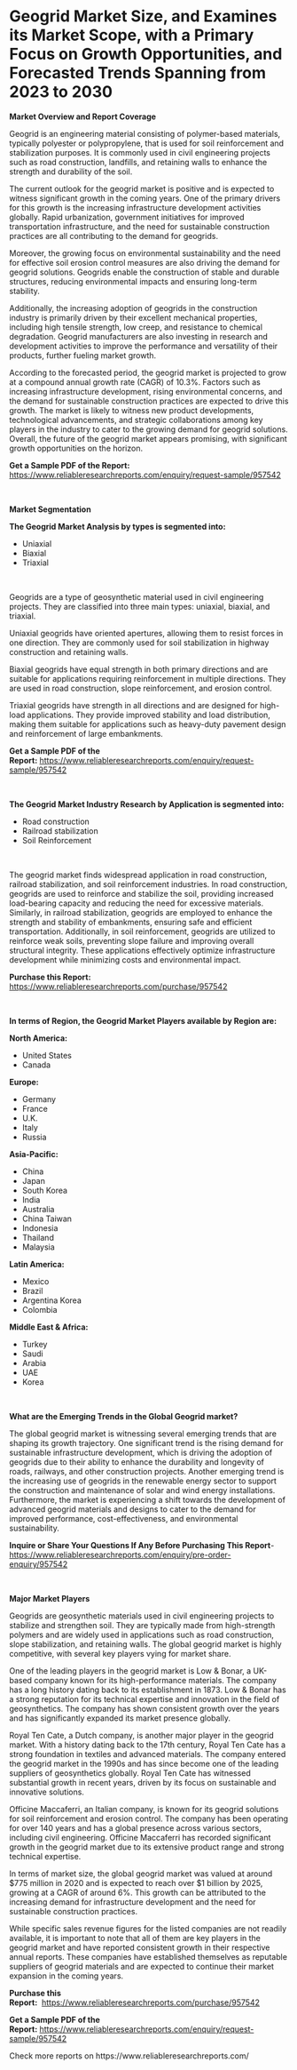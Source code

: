 <p><h1>Geogrid Market Size, and Examines its Market Scope, with a Primary Focus on Growth Opportunities, and Forecasted Trends Spanning from 2023 to 2030</h1></p><p><strong>Market Overview and Report Coverage</strong></p>
<p><p>Geogrid is an engineering material consisting of polymer-based materials, typically polyester or polypropylene, that is used for soil reinforcement and stabilization purposes. It is commonly used in civil engineering projects such as road construction, landfills, and retaining walls to enhance the strength and durability of the soil.</p><p>The current outlook for the geogrid market is positive and is expected to witness significant growth in the coming years. One of the primary drivers for this growth is the increasing infrastructure development activities globally. Rapid urbanization, government initiatives for improved transportation infrastructure, and the need for sustainable construction practices are all contributing to the demand for geogrids.</p><p>Moreover, the growing focus on environmental sustainability and the need for effective soil erosion control measures are also driving the demand for geogrid solutions. Geogrids enable the construction of stable and durable structures, reducing environmental impacts and ensuring long-term stability.</p><p>Additionally, the increasing adoption of geogrids in the construction industry is primarily driven by their excellent mechanical properties, including high tensile strength, low creep, and resistance to chemical degradation. Geogrid manufacturers are also investing in research and development activities to improve the performance and versatility of their products, further fueling market growth.</p><p>According to the forecasted period, the geogrid market is projected to grow at a compound annual growth rate (CAGR) of 10.3%. Factors such as increasing infrastructure development, rising environmental concerns, and the demand for sustainable construction practices are expected to drive this growth. The market is likely to witness new product developments, technological advancements, and strategic collaborations among key players in the industry to cater to the growing demand for geogrid solutions. Overall, the future of the geogrid market appears promising, with significant growth opportunities on the horizon.</p></p>
<p><strong>Get a Sample PDF of the Report:</strong> <a href="https://www.reliableresearchreports.com/enquiry/request-sample/957542">https://www.reliableresearchreports.com/enquiry/request-sample/957542</a></p>
<p>&nbsp;</p>
<p><strong>Market Segmentation</strong></p>
<p><strong>The Geogrid Market Analysis by types is segmented into:</strong></p>
<p><ul><li>Uniaxial</li><li>Biaxial</li><li>Triaxial</li></ul></p>
<p>&nbsp;</p>
<p><p>Geogrids are a type of geosynthetic material used in civil engineering projects. They are classified into three main types: uniaxial, biaxial, and triaxial. </p><p>Uniaxial geogrids have oriented apertures, allowing them to resist forces in one direction. They are commonly used for soil stabilization in highway construction and retaining walls.</p><p>Biaxial geogrids have equal strength in both primary directions and are suitable for applications requiring reinforcement in multiple directions. They are used in road construction, slope reinforcement, and erosion control.</p><p>Triaxial geogrids have strength in all directions and are designed for high-load applications. They provide improved stability and load distribution, making them suitable for applications such as heavy-duty pavement design and reinforcement of large embankments.</p></p>
<p><strong>Get a Sample PDF of the Report:</strong>&nbsp;<a href="https://www.reliableresearchreports.com/enquiry/request-sample/957542">https://www.reliableresearchreports.com/enquiry/request-sample/957542</a></p>
<p>&nbsp;</p>
<p><strong>The Geogrid Market Industry Research by Application is segmented into:</strong></p>
<p><ul><li>Road construction</li><li>Railroad stabilization</li><li>Soil Reinforcement</li></ul></p>
<p>&nbsp;</p>
<p><p>The geogrid market finds widespread application in road construction, railroad stabilization, and soil reinforcement industries. In road construction, geogrids are used to reinforce and stabilize the soil, providing increased load-bearing capacity and reducing the need for excessive materials. Similarly, in railroad stabilization, geogrids are employed to enhance the strength and stability of embankments, ensuring safe and efficient transportation. Additionally, in soil reinforcement, geogrids are utilized to reinforce weak soils, preventing slope failure and improving overall structural integrity. These applications effectively optimize infrastructure development while minimizing costs and environmental impact.</p></p>
<p><strong>Purchase this Report:</strong>&nbsp; <a href="https://www.reliableresearchreports.com/purchase/957542">https://www.reliableresearchreports.com/purchase/957542</a></p>
<p>&nbsp;</p>
<p><strong>In terms of Region, the Geogrid Market Players available by Region are:</strong></p>
<p>
    <p> <strong> North America: </strong>
        <ul>
            <li>United States</li>
            <li>Canada</li>
        </ul>
        </p> 
    <p> <strong> Europe: </strong>
        <ul>
            <li>Germany</li>
            <li>France</li>
            <li>U.K.</li>
            <li>Italy</li>
            <li>Russia</li>
        </ul>
        </p> 
    <p> <strong> Asia-Pacific: </strong>
        <ul>
            <li>China</li>
            <li>Japan</li>
            <li>South Korea</li>
            <li>India</li>
            <li>Australia</li>
            <li>China Taiwan</li>
            <li>Indonesia</li>
            <li>Thailand</li>
            <li>Malaysia</li>
        </ul>
        </p> 
    <p> <strong> Latin America: </strong>
        <ul>
            <li>Mexico</li>
            <li>Brazil</li>
            <li>Argentina Korea</li>
            <li>Colombia</li>
        </ul>
        </p> 
    <p> <strong> Middle East & Africa: </strong>
        <ul>
            <li>Turkey</li>
            <li>Saudi</li>
            <li>Arabia</li>
            <li>UAE</li>
            <li>Korea</li>
        </ul>
    </p>
    </p>
<p>&nbsp;</p>
<p><strong>What are the Emerging Trends in the Global Geogrid market?</strong></p>
<p><p>The global geogrid market is witnessing several emerging trends that are shaping its growth trajectory. One significant trend is the rising demand for sustainable infrastructure development, which is driving the adoption of geogrids due to their ability to enhance the durability and longevity of roads, railways, and other construction projects. Another emerging trend is the increasing use of geogrids in the renewable energy sector to support the construction and maintenance of solar and wind energy installations. Furthermore, the market is experiencing a shift towards the development of advanced geogrid materials and designs to cater to the demand for improved performance, cost-effectiveness, and environmental sustainability.</p></p>
<p><strong>Inquire or Share Your Questions If Any Before Purchasing This Report</strong>- <a href="https://www.reliableresearchreports.com/enquiry/pre-order-enquiry/957542">https://www.reliableresearchreports.com/enquiry/pre-order-enquiry/957542</a></p>
<p>&nbsp;</p>
<p><strong>Major Market Players</strong></p>
<p><p>Geogrids are geosynthetic materials used in civil engineering projects to stabilize and strengthen soil. They are typically made from high-strength polymers and are widely used in applications such as road construction, slope stabilization, and retaining walls. The global geogrid market is highly competitive, with several key players vying for market share. </p><p>One of the leading players in the geogrid market is Low & Bonar, a UK-based company known for its high-performance materials. The company has a long history dating back to its establishment in 1873. Low & Bonar has a strong reputation for its technical expertise and innovation in the field of geosynthetics. The company has shown consistent growth over the years and has significantly expanded its market presence globally. </p><p>Royal Ten Cate, a Dutch company, is another major player in the geogrid market. With a history dating back to the 17th century, Royal Ten Cate has a strong foundation in textiles and advanced materials. The company entered the geogrid market in the 1990s and has since become one of the leading suppliers of geosynthetics globally. Royal Ten Cate has witnessed substantial growth in recent years, driven by its focus on sustainable and innovative solutions.</p><p>Officine Maccaferri, an Italian company, is known for its geogrid solutions for soil reinforcement and erosion control. The company has been operating for over 140 years and has a global presence across various sectors, including civil engineering. Officine Maccaferri has recorded significant growth in the geogrid market due to its extensive product range and strong technical expertise.</p><p>In terms of market size, the global geogrid market was valued at around $775 million in 2020 and is expected to reach over $1 billion by 2025, growing at a CAGR of around 6%. This growth can be attributed to the increasing demand for infrastructure development and the need for sustainable construction practices.</p><p>While specific sales revenue figures for the listed companies are not readily available, it is important to note that all of them are key players in the geogrid market and have reported consistent growth in their respective annual reports. These companies have established themselves as reputable suppliers of geogrid materials and are expected to continue their market expansion in the coming years.</p></p>
<p><strong>Purchase this Report:</strong>&nbsp;&nbsp;<a href="https://www.reliableresearchreports.com/purchase/957542">https://www.reliableresearchreports.com/purchase/957542</a></p>
<p></p>
<p><strong>Get a Sample PDF of the Report:</strong>&nbsp;<a href="https://www.reliableresearchreports.com/enquiry/request-sample/957542">https://www.reliableresearchreports.com/enquiry/request-sample/957542</a></p>
<p>Check more reports on https://www.reliableresearchreports.com/</p>